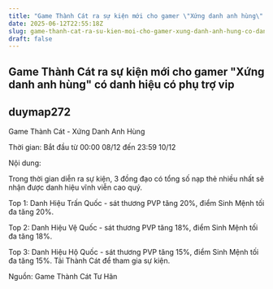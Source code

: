 ```yaml
---
title: "Game Thành Cát ra sự kiện mới cho gamer \"Xứng danh anh hùng\" có danh hiệu có phụ trợ vip"
date: 2025-06-12T22:55:18Z
slug: game-thanh-cat-ra-su-kien-moi-cho-gamer-xung-danh-anh-hung-co-danh-hieu-co-phu-tro-vip
draft: false
---
```


## Game Thành Cát ra sự kiện mới cho gamer "Xứng danh anh hùng" có danh hiệu có phụ trợ vip

## duymap272

Game Thành Cát - Xứng Danh Anh Hùng
 

 
Thời gian: Bắt đầu từ 00:00 08/12 đến 23:59 10/12
 
Nội dung:
 
Trong thời gian diễn ra sự kiện, 3 đồng đạo có tổng số nạp thẻ nhiều nhất sẽ nhận được danh hiệu vĩnh viễn cao quý.
 
Top 1: Danh Hiệu Trấn Quốc - sát thương PVP tăng 20%, điểm Sinh Mệnh tối đa tăng 20%.
 
Top 2: Danh Hiệu Vệ Quốc - sát thương PVP tăng 18%, điểm Sinh Mệnh tối đa tăng 18%.
 
Top 3: Danh Hiệu Hộ Quốc - sát thương PVP tăng 15%, điểm Sinh Mệnh tối đa tăng 15%.
Tải Thành Cát để tham gia sự kiện.
 
Nguồn: Game Thành Cát Tư Hãn